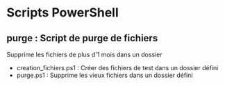 # Scripts PowerShell

## purge : Script de purge de fichiers
Supprime les fichiers de plus d'1 mois dans un dossier
* creation_fichiers.ps1 : Créer des fichiers de test dans un dossier défini
* purge.ps1 : Supprime les vieux fichiers dans un dossier défini